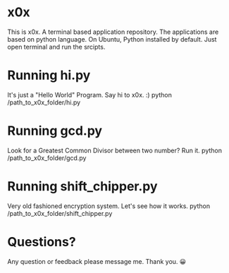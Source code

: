 # x0x
This is x0x. A terminal based application repository.
The applications are based on python language. On Ubuntu, Python installed by default.
Just open terminal and run the srcipts.

# Running hi.py
It's just a "Hello World" Program. Say hi to x0x. :)
python /path_to_x0x_folder/hi.py

# Running gcd.py
Look for a Greatest Common Divisor between two number? Run it. 
python /path_to_x0x_folder/gcd.py

# Running shift_chipper.py
Very old fashioned encryption system. Let's see how it works.
python /path_to_x0x_folder/shift_chipper.py

# Questions?
Any question or feedback please message me.
Thank you. 😀
